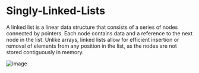 # Singly-Linked-Lists
A linked list is a linear data structure that consists of a series of nodes connected by pointers. Each node contains data and a reference to the next node in the list. Unlike arrays, linked lists allow for efficient insertion or removal of elements from any position in the list, as the nodes are not stored contiguously in memory.

![image](https://github.com/Mohamed42200/Singly-Linked-Lists/assets/117843004/8ef0c5b6-fe6c-47e3-8e40-dd280cc674a4)
